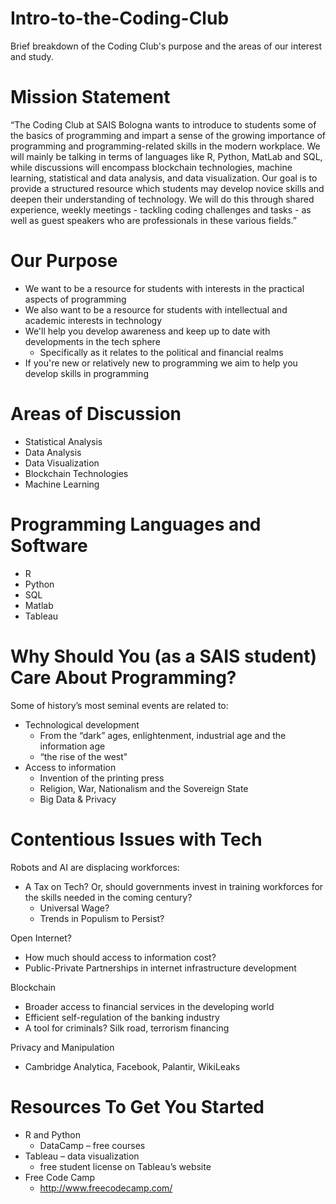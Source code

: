 # Intro-to-the-Coding-Club
Brief breakdown of the Coding Club's purpose and the areas of our interest and study.

# Mission Statement
“The Coding Club at SAIS Bologna wants to introduce to students some of the basics of programming and impart a sense of the growing importance of programming and programming-related skills in the modern workplace. We will mainly be talking in terms of languages like R, Python, MatLab and SQL, while discussions will encompass blockchain technologies, machine learning, statistical and data analysis, and data visualization. Our goal is to provide a structured resource which students may develop novice skills and deepen their understanding of technology. We will do this through shared experience, weekly meetings - tackling coding challenges and tasks - as well as guest speakers who are professionals in these various fields.”

# Our Purpose
  - We want to be a resource for students with interests in the practical aspects of programming
  - We also want to be a resource for students with intellectual and academic interests in technology
  - We'll help you develop awareness and keep up to date with developments in the tech sphere
    - Specifically as it relates to the political and financial realms
  - If you're new or relatively new to programming we aim to help you develop skills in programming

# Areas of Discussion
  - Statistical Analysis
  - Data Analysis
  - Data Visualization
  - Blockchain Technologies
  - Machine Learning

# Programming Languages and Software
  - R
  - Python
  - SQL
  - Matlab
  - Tableau

# Why Should You (as a SAIS student) Care About Programming?
Some of history’s most seminal events are related to:
  - Technological development
    - From the “dark” ages, enlightenment, industrial age and the information age
    - “the rise of the west"
  - Access to information
    - Invention of the printing press
    - Religion, War, Nationalism and the Sovereign State
    - Big Data & Privacy

# Contentious Issues with Tech
Robots and AI are displacing workforces:
  - A Tax on Tech? Or, should governments invest in training workforces for the skills needed in the coming century?
    - Universal Wage?
    - Trends in Populism to Persist?

Open Internet?
  - How much should access to information cost?
  - Public-Private Partnerships in internet infrastructure development

Blockchain
  - Broader access to financial services in the developing world
  - Efficient self-regulation of the banking industry
  - A tool for criminals? Silk road, terrorism financing

Privacy and Manipulation
  - Cambridge Analytica, Facebook, Palantir, WikiLeaks

# Resources To Get You Started
  - R and Python
      - DataCamp 
        – free courses
  - Tableau 
      – data visualization
      - free student license on Tableau’s website
  - Free Code Camp
    - http://www.freecodecamp.com/




